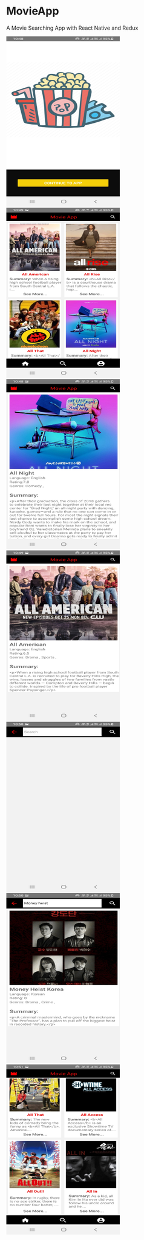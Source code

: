 # MovieApp
A Movie Searching App with React Native and Redux

<Img src="https://github.com/ravindrapratappatel/MovieApp/blob/main/screenshot/1.jpg" width=300px, height=450px  /> &nbsp;  <Img src="https://github.com/ravindrapratappatel/MovieApp/blob/main/screenshot/2.jpg" width=300px, height=450px  />  &nbsp; <Img src="https://github.com/ravindrapratappatel/MovieApp/blob/main/screenshot/3.jpg" width=300px, height=450px  /> &nbsp;   <Img src="https://github.com/ravindrapratappatel/MovieApp/blob/main/screenshot/4.jpg" width=300px, height=450px  /> &nbsp;  <Img src="https://github.com/ravindrapratappatel/MovieApp/blob/main/screenshot/5.jpg" width=300px, height=450px  /> &nbsp;  <Img src="https://github.com/ravindrapratappatel/MovieApp/blob/main/screenshot/6.jpg" width=300px, height=450px  /> &nbsp; <Img src="https://github.com/ravindrapratappatel/MovieApp/blob/main/screenshot/7.jpg" width=300px, height=450px  />
